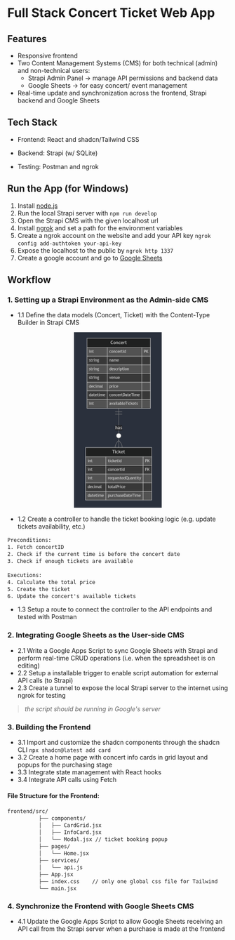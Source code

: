 # Full Stack Concert Ticket Web App

## Features
- Responsive frontend
- Two Content Management Systems (CMS) for both technical (admin) and non-technical users:
  - Strapi Admin Panel -> manage API permissions and backend data
  - Google Sheets -> for easy concert/ event management
- Real-time update and synchronization across the frontend, Strapi backend and Google Sheets

## Tech Stack
- Frontend: React and shadcn/Tailwind CSS
- Backend: Strapi (w/ SQLite)

- Testing: Postman and ngrok

## Run the App (for Windows)
1. Install [node.js](https://nodejs.org/en) 
2. Run the local Strapi server with ``` npm run develop ```
3. Open the Strapi CMS with the given localhost url
4. Install [ngrok](https://ngrok.com/) and set a path for the environment variables
5. Create a ngrok account on the website and add your API key ```ngrok config add-authtoken your-api-key```
6. Expose the localhost to the public by ```ngrok http 1337```
7. Create a google account and go to [Google Sheets](https://docs.google.com/spreadsheets/)

## Workflow
### 1. Setting up a Strapi Environment as the Admin-side CMS
- 1.1 Define the data models (Concert, Ticket) with the Content-Type Builder in Strapi CMS

<div style="text-align: center;">
  <img src="readme-images/er-diagram.png" width="200" height="400">
</div>

- 1.2 Create a controller to handle the ticket booking logic (e.g. update tickets availability, etc.)

```
Preconditions:
1. Fetch concertID
2. Check if the current time is before the concert date
3. Check if enough tickets are available

Executions:
4. Calculate the total price
5. Create the ticket
6. Update the concert's available tickets
```

- 1.3 Setup a route to connect the controller to the API endpoints and tested with Postman

### 2. Integrating Google Sheets as the User-side CMS
- 2.1 Write a Google Apps Script to sync Google Sheets with Strapi and perform real-time CRUD operations (i.e. when the spreadsheet is on editing)
- 2.2 Setup a installable trigger to enable script automation for external API calls (to Strapi)
- 2.3 Create a tunnel to expose the local Strapi server to the internet using ngrok for testing
> *the script should be running in Google's server*

### 3. Building the Frontend
- 3.1 Import and customize the shadcn components through the shadcn CLI ```npx shadcn@latest add card```
- 3.2 Create a home page with concert info cards in grid layout and popups for the purchasing stage
- 3.3 Integrate state management with React hooks
- 3.4 Integrate API calls using Fetch

#### File Structure for the Frontend:
```
frontend/src/
          ├── components/
          │   ├── CardGrid.jsx
          │   ├── InfoCard.jsx
          │   └── Modal.jsx // ticket booking popup
          ├── pages/
          │   └── Home.jsx
          ├── services/
          │   └── api.js
          ├── App.jsx
          ├── index.css    // only one global css file for Tailwind
          └── main.jsx
```

### 4. Synchronize the Frontend with Google Sheets CMS
- 4.1 Update the Google Apps Script to allow Google Sheets receiving an API call from the Strapi server when a purchase is made at the frontend

<!-- ## Improvement
### Data Models
- add user auth
- add a booking period
- add seat preferences and different ticket price point -->
